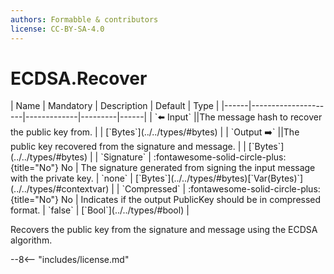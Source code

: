 ```yaml
---
authors: Formabble & contributors
license: CC-BY-SA-4.0
---
```



# ECDSA.Recover

<div class="sh-parameters" markdown="1">
| Name | Mandatory | Description | Default | Type |
|------|---------------------|-------------|---------|------|
| `⬅️ Input` ||The message hash to recover the public key from. | | [`Bytes`](../../types/#bytes) |
| `Output ➡️` ||The public key recovered from the signature and message. | | [`Bytes`](../../types/#bytes) |
| `Signature` | :fontawesome-solid-circle-plus:{title="No"} No  | The signature generated from signing the input message with the private key. | `none` | [`Bytes`](../../types/#bytes)[`Var(Bytes)`](../../types/#contextvar) |
| `Compressed` | :fontawesome-solid-circle-plus:{title="No"} No  | Indicates if the output PublicKey should be in compressed format. | `false` | [`Bool`](../../types/#bool) |

</div>

Recovers the public key from the signature and message using the ECDSA algorithm.

--8<-- "includes/license.md"

